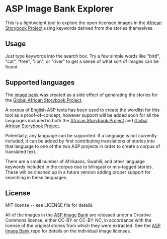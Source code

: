 # ASP Image Bank Explorer 
This is a lightweight tool to explore the open-licensed images in the [African Storybook Project](http://africanstorybook.org/) using keywords derived from the stories themselves.

## Usage
Just type keywords into the search box. Try a few simple words like "bird", "cat", "tree", "lion", or "river" to get a sense of what sort of images can be found.

## Supported languages
The [image bank](https://github.com/global-asp/asp-imagebank) was created as a side effect of generating the stories for the [Global African Storybook Project](https://global-asp.github.io/).

A corpus of English ASP texts has been used to create the wordlist for this tool as a proof-of-concept, however support will be added soon for all the languages included in both the [African Storybook Project](http://africanstorybook.org/) and [Global African Storybook Project](https://global-asp.github.io/).

Potentially, any language can be supported. If a language is not currently included, it can be added by first contributing translations of stories into that language to one of the two ASP projects in order to create a corpus of translated text.

There are a small number of Afrikaans, Swahili, and other language keywords included in the corpus due to bilingual or mis-tagged stories. These will be cleaned up in a future version adding proper support for searching in these languages.

## License
MIT license -- see LICENSE file for details.

All of the images in the [ASP Image Bank](https://github.com/global-asp/asp-imagebank) are released under a Creative Commons license, either CC-BY or CC-BY-NC, in accordance with the license of the original stories from which they were extracted. See the [ASP Image Bank](https://github.com/global-asp/asp-imagebank) repo for details on the individual image licenses.
